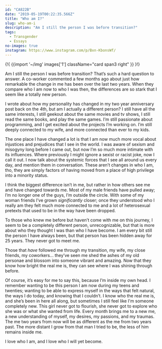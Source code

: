 ```yaml
---
id: "CA822B"
date: "2019-05-19T00:22:35.566Z"
title: "Who am I?"
slug: who-am-i
description: "Am I still the person I was before transition?"
tags:
  - Transgender
  - Essays
no-images: true
instagram: https://www.instagram.com/p/Bxn-KbonsWf/
---
```

{!{
  {{import '~/img' images['1']
    className="card span3 right"
  }}
}!}

Am I still the person I was before transition? That’s such a hard question to answer. A co-worker commented a few months ago about just how remarkable the change in me has been over the last two years. When they compare who I am now to who I was then, the differences are so stark that I seem like a totally new person.

I wrote about how my personality has changed in my two year anniversary post back on the 4th, but am I actually a different person? I still have all the same interests, I still geekout about the same movies and tv shows, I still read the same books, and play the same games. I’m still passionate about programming, and I get excited about the projects I’m working on. I’m still deeply connected to my wife, and more connected than ever to my kids.

The one place I have changed a lot is that I am now much more vocal about injustices and prejudices that I see in the world. I was aware of sexism and misogyny long before I came out, but now I’m so much more intimate with its influences. Where previously I might ignore a sexist or racist joke, now I call it out. I now talk about the systemic forces that I see all around us every day, and mention them in conversation. These aren’t changes in who I am, tho, they are simply factors of having moved from a place of high privilege into a minority status.

I think the biggest difference isn’t in me, but rather in how others see me and have changed towards me. Most of my male friends have pulled away; I’m no longer one of the guys, I’m outside the circle. With some of my woman friends I’ve grown *significantly* closer; once they understood who I really am they felt much more connected to me and a lot of heterosexual pretexts that used to be in the way have been dropped.

To those who knew me before but haven’t come with me on this journey, I seem to be a completely different person, unrecognizable, but that is more about who they thought I was than who I have become. I am every bit still the person I have always been, but that person has been hidden away for 25 years. They never got to meet me.

Those that *have* followed me through my transition, my wife, my close friends, my coworkers... they’ve seen me shed the ashes of my old personae and blossom into someone vibrant and amazing. Now that they know how bright the real me is, they can see where I was shining through before.

Of course, it’s easy for me to say this, because I’m inside my own head. I remember wanting to be this person I am now during my teens and twenties; wanting to be able to express myself in the ways that felt natural, the ways I do today, and knowing that I couldn’t. I know who the real me is, and she’s been in here all along, but sometimes I still feel like I'm someone completely new. This girl never got to flourish, she never got to explore who she was or what she wanted from life. Every month brings me to a new me, a new understanding of myself, my desires, my passions, and my traumas. The me two years from now will be as different as the me from two years past. The more distant I grow from that man I tried to be, the less of him remains inside me.

I love who I am, and I love who I will yet become.
